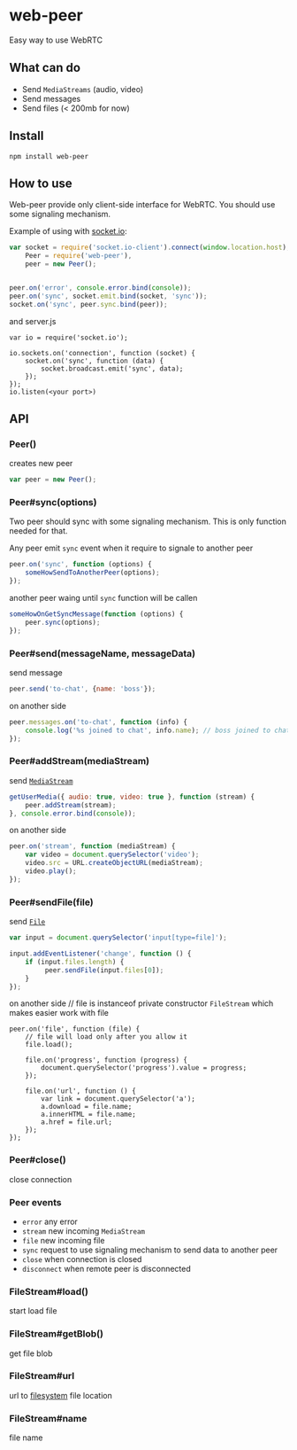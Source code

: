 # web-peer

Easy way to use WebRTC

## What can do

* Send ```MediaStreams``` (audio, video)
* Send messages
* Send files (< 200mb for now)

## Install

    npm install web-peer

## How to use

Web-peer provide only client-side interface for WebRTC. You should use some signaling mechanism.

Example of using with [socket.io](http://socket.io/):

```js
var socket = require('socket.io-client').connect(window.location.host),
    Peer = require('web-peer'),
    peer = new Peer();


peer.on('error', console.error.bind(console));
peer.on('sync', socket.emit.bind(socket, 'sync'));
socket.on('sync', peer.sync.bind(peer));
```

and server.js
```
var io = require('socket.io');

io.sockets.on('connection', function (socket) {
    socket.on('sync', function (data) {
        socket.broadcast.emit('sync', data);
    });
});
io.listen(<your port>)
```


## API


### Peer()

creates new peer

```js
var peer = new Peer();
```

### Peer#sync(options)

Two peer should sync with some signaling mechanism. This is only function needed for that.

Any peer emit ```sync``` event when it require to signale to another peer
```js
peer.on('sync', function (options) {
    someHowSendToAnotherPeer(options);
});
```

another peer waing until ```sync``` function will be callen
```js
someHowOnGetSyncMessage(function (options) {
    peer.sync(options);
});
```

### Peer#send(messageName, messageData)

send message
```js
peer.send('to-chat', {name: 'boss'});
```

on another side
```js
peer.messages.on('to-chat', function (info) {
    console.log('%s joined to chat', info.name); // boss joined to chat
});
```

### Peer#addStream(mediaStream)

send [```MediaStream```](https://developer.mozilla.org/en-US/docs/Web/API/MediaStream)
```js
getUserMedia({ audio: true, video: true }, function (stream) {
    peer.addStream(stream);
}, console.error.bind(console));
```

on another side
```js
peer.on('stream', function (mediaStream) {
    var video = document.querySelector('video');
    video.src = URL.createObjectURL(mediaStream);
    video.play();
});
```

### Peer#sendFile(file)

send [```File```](https://developer.mozilla.org/en-US/docs/Web/API/File)
```js
var input = document.querySelector('input[type=file]');

input.addEventListener('change', function () {
    if (input.files.length) {
         peer.sendFile(input.files[0]);
    }
});
```

on another side
// file is instanceof private constructor ```FileStream``` which makes easier work with file
```
peer.on('file', function (file) {
    // file will load only after you allow it
    file.load();

    file.on('progress', function (progress) {
        document.querySelector('progress').value = progress;
    });

    file.on('url', function () {
        var link = document.querySelector('a');
        a.download = file.name;
        a.innerHTML = file.name;
        a.href = file.url;
    });
});
```

### Peer#close()

close connection

### Peer events

* ```error``` any error
* ```stream``` new incoming ```MediaStream```
* ```file``` new incoming file
* ```sync``` request to use signaling mechanism to send data to another peer
* ```close``` when connection is closed
* ```disconnect``` when remote peer is disconnected


### FileStream#load()

start load file

### FileStream#getBlob()

get file blob

### FileStream#url

url to [filesystem](https://developer.mozilla.org/en-US/docs/WebGuide/API/File_System) file location

### FileStream#name

file name

